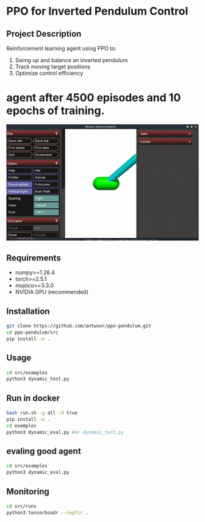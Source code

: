 # PPO for Inverted Pendulum Control

## Project Description
Reinforcement learning agent using PPO to:
1. Swing up and balance an inverted pendulum
2. Track moving target positions
3. Optimize control efficiency

# agent after 4500 episodes and 10 epochs of training.
![Trained Agent](media/PPO_5500.gif)

## Requirements
- numpy>=1.26.4
- torch>=2.5.1
- mujoco>=3.3.0
- NVIDIA GPU (recommended)

## Installation
```bash
git clone https://github.com/antwoor/ppo-pendulum.git
cd ppo-pendulum/src
pip install -e .
```

## Usage
```bash
cd src/examples
python3 dynamic_test.py
```
## Run in docker
```bash
bash run.sh -g all -d true
pip install -e .
cd examples
python3 dynamic_eval.py #or dynamic_test.py
```

## evaling good agent
```bash
cd src/examples
python3 dynamic_eval.py
```
## Monitoring
```bash
cd src/runs
python3 tensorboadr --logfir .
```
